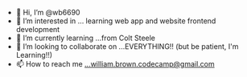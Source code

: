- 👋 Hi, I’m @wb6690
- 👀 I’m interested in ... learning web app and website frontend development
- 🌱 I’m currently learning ...from Colt Steele
- 💞️ I’m looking to collaborate on ...EVERYTHING!! (but be patient, I'm Learning!!)
- 📫 How to reach me ...william.brown.codecamp@gmail.com

<!---
wb6690/wb6690 is a ✨ special ✨ repository because its `README.md` (this file) appears on your GitHub profile.
You can click the Preview link to take a look at your changes.
--->
